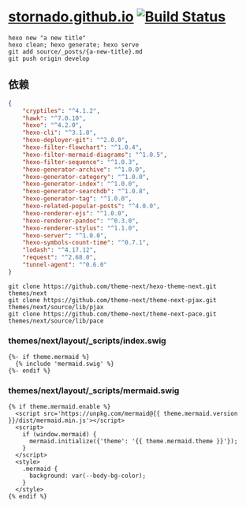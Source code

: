 # [stornado.github.io](https://stornado.github.io/) [![Build Status](https://travis-ci.org/stornado/stornado.github.io.svg?branch=develop)](https://travis-ci.org/stornado/stornado.github.io)



```shell
hexo new "a new title"
hexo clean; hexo generate; hexo serve
git add source/_posts/{a-new-title}.md
git push origin develop
```



## 依赖

```json
{
    "cryptiles": "^4.1.2",
    "hawk": "^7.0.10",
    "hexo": "^4.2.0",
    "hexo-cli": "^3.1.0",
    "hexo-deployer-git": "^2.0.0",
    "hexo-filter-flowchart": "^1.0.4",
    "hexo-filter-mermaid-diagrams": "^1.0.5",
    "hexo-filter-sequence": "^1.0.3",
    "hexo-generator-archive": "^1.0.0",
    "hexo-generator-category": "^1.0.0",
    "hexo-generator-index": "^1.0.0",
    "hexo-generator-searchdb": "^1.0.8",
    "hexo-generator-tag": "^1.0.0",
    "hexo-related-popular-posts": "^4.0.0",
    "hexo-renderer-ejs": "^1.0.0",
    "hexo-renderer-pandoc": "^0.3.0",
    "hexo-renderer-stylus": "^1.1.0",
    "hexo-server": "^1.0.0",
    "hexo-symbols-count-time": "^0.7.1",
    "lodash": "^4.17.12",
    "request": "^2.68.0",
    "tunnel-agent": "^0.6.0"
}
```



```shell
git clone https://github.com/theme-next/hexo-theme-next.git themes/next
git clone https://github.com/theme-next/theme-next-pjax.git themes/next/source/lib/pjax
git clone https://github.com/theme-next/theme-next-pace.git themes/next/source/lib/pace
```



### themes/next/layout/_scripts/index.swig

```django
{%- if theme.mermaid %}
  {% include 'mermaid.swig' %}
{%- endif %}
```

### themes/next/layout/_scripts/mermaid.swig

```django
{% if theme.mermaid.enable %}
  <script src='https://unpkg.com/mermaid@{{ theme.mermaid.version }}/dist/mermaid.min.js'></script>
  <script>
    if (window.mermaid) {
      mermaid.initialize({'theme': '{{ theme.mermaid.theme }}'});
    }
  </script>
  <style>
    .mermaid {
      background: var(--body-bg-color);
    }
  </style>
{% endif %}

```

